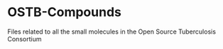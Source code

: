 # OSTB-Compounds
Files related to all the small molecules in the Open Source Tuberculosis Consortium
